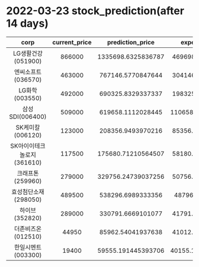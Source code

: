 # 2022-03-23 stock_prediction(after 14 days)

|   corp   |   current_price   |   prediction_price   |   expected_profit   |
|:--------:|:-----------------:|:--------------------:|:-------------------:|
|LG생활건강(051900)|866000|1335698.6325836787|469698.6325836787|
|엔씨소프트(036570)|463000|767146.5770847644|304146.5770847644|
|LG화학(003550)|492000|690325.8329337337|198325.8329337337|
|삼성SDI(006400)|509000|619658.1112028445|110658.11120284454|
|SK케미칼(006120)|123000|208356.9493970216|85356.94939702161|
|SK아이이테크놀로지(361610)|117500|175680.71210564507|58180.71210564507|
|크래프톤(259960)|279000|329756.24739037256|50756.24739037256|
|효성첨단소재(298050)|489500|538296.6989333356|48796.6989333356|
|하이브(352820)|289000|330791.6669101077|41791.66691010771|
|더존비즈온(012510)|44950|85962.54041937638|41012.54041937638|
|한일시멘트(003300)|19400|59555.191445393706|40155.191445393706|
